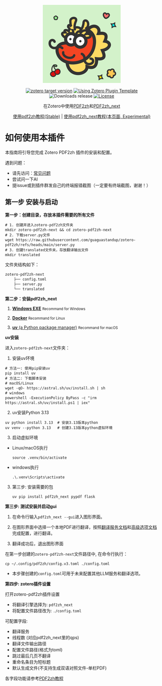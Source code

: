<div align="center">

![Zotero PDF2zh](./addon/content/icons/favicon@0.5x.svg)

[![zotero target version](https://img.shields.io/badge/Zotero-7-green?style=flat-square&logo=zotero&logoColor=CC2936)](https://www.zotero.org)
[![Using Zotero Plugin Template](https://img.shields.io/badge/Using-Zotero%20Plugin%20Template-blue?style=flat-square&logo=github)](https://github.com/windingwind/zotero-plugin-template)
![Downloads release](https://img.shields.io/github/downloads/guaguastandup/zotero-pdf2zh/total?color=yellow)
[![License](https://img.shields.io/github/license/guaguastandup/zotero-pdf2zh)](https://github.com/guaguastandup/zotero-pdf2zh/blob/main/LICENSE)

在Zotero中使用[PDF2zh](https://github.com/Byaidu/PDFMathTranslate)和[PDF2zh_next](https://github.com/PDFMathTranslate/PDFMathTranslate-next)

[使用pdf2zh教程(Stable)](./README.md) | [使用pdf2zh_next教程(本页面, Experimental)](./README_babeldoc.md)

</div>

# 如何使用本插件

本指南将引导您完成 Zotero PDF2zh 插件的安装和配置。

遇到问题：

- 请先访问：[常见问题](https://github.com/guaguastandup/zotero-pdf2zh/issues/64)
- 尝试问一下AI
- 提issue或到插件群发自己的终端报错截图（一定要有终端截图，谢谢！）

## 第一步 安装与启动

**第一步：创建目录，存放本插件需要的所有文件**

```shell
# 1. 创建并进入zotero-pdf2zh文件夹
mkdir zotero-pdf2zh-next && cd zotero-pdf2zh-next
# 2. 下载server.py文件
wget https://raw.githubusercontent.com/guaguastandup/zotero-pdf2zh/refs/heads/main/server.py
# 3. 创建translated文件夹，存放翻译输出文件
mkdir translated
```

文件夹结构如下：

```shell
zotero-pdf2zh-next
    ├── config.toml
    ├── server.py
    └── translated
```

**第二步：安装pdf2zh_next**

1. [**Windows EXE**](https://pdf2zh-next.com/getting-started/INSTALLATION_winexe.html) <small>Recommand for Windows</small>

2. [**Docker**](https://pdf2zh-next.com/getting-started/INSTALLATION_docker.html) <small>Recommand for Linux</small>

3. [**uv** (a Python package manager)](https://pdf2zh-next.com/getting-started/INSTALLATION_uv.html) <small>Recommand for macOS</small>

**uv安装**

进入`zotero-pdf2zh-next`文件夹：

1.  安装uv环境

```shell
# 方法一: 使用pip安装uv
pip install uv
# 方法二: 下载脚本安装
# macOS/Linux
wget -qO- https://astral.sh/uv/install.sh | sh
# windows
powershell -ExecutionPolicy ByPass -c "irm https://astral.sh/uv/install.ps1 | iex"
```

2.  uv安装Python 3.13

```shell
uv python install 3.13  # 安装3.13版本python
uv venv --python 3.13   # 创建3.13版本python虚拟环境
```

3.  启动虚拟环境

- Linux/macOS执行

    ```shell
    source .venv/bin/activate
    ```

- windows执行

    ```shell
    .\.venv\Scripts\activate
    ```

3.  第三步: 安装需要的包

    ```shell
    uv pip install pdf2zh_next pypdf flask
    ```

**第三步: 测试安装并启动gui**

1. 在命令行输入`pdf2zh_next --gui`进入图形界面。

2. 在图形界面中选择一个本地PDF进行翻译，按照[翻译服务文档](https://pdf2zh-next.com/zh/advanced/Documentation-of-Translation-Services.html)和[高级选项文档](https://pdf2zh-next.com/zh/advanced/advanced.html)完成配置，进行翻译。

3. 翻译成功后，退出图形界面

在第一步创建的`zotero-pdf2zh-next`文件路径中, 在命令行执行：

```shell
cp ~/.config/pdf2zh/config.v3.toml ./config.toml
```

- 本步骤创建的`config.toml`可用于未来配置其他LLM服务和翻译选项。

**第四步: zotero插件设置**

打开zotero-pdf2zh插件设置

- 将翻译引擎选择为: `pdf2zh_next`
- 将配置文件路径改为: `./config.toml`

可配置字段:

- 翻译服务
- 线程数 (对应pdf2zh_next里的qps)
- 翻译文件输出路径
- 配置文件路径(格式为toml)
- 跳过最后几页不翻译
- 重命名条目为短标题
- 默认生成文件(不支持生成双语对照文件-单栏PDF)

各字段功能请参考[PDF2zh教程](./README.md)
